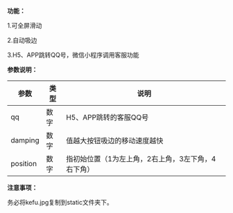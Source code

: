 **功能：**

1.可全屏滑动

2.自动吸边

3.H5、APP跳转QQ号，微信小程序调用客服功能

**参数说明：**

参数 | 类型 | 说明
------------ | ------------- | ------------
qq | 数字 | H5、APP跳转的客服QQ号
damping | 数字 | 值越大按钮吸边的移动速度越快
position | 数字 | 指初始位置（1为左上角，2右上角，3左下角，4右下角）

**注意事项：**

务必将kefu.jpg复制到static文件夹下。